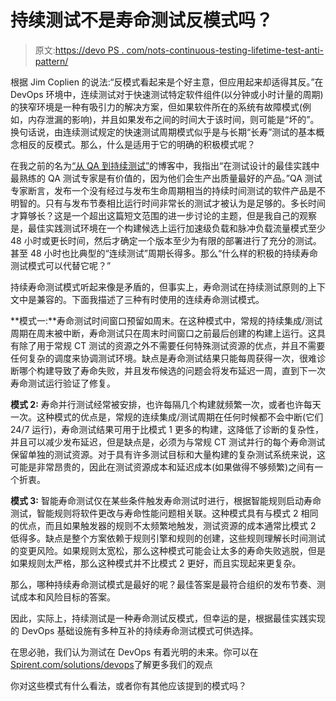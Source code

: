 # 持续测试不是寿命测试反模式吗？

> 原文:[https://devo PS . com/nots-continuous-testing-lifetime-test-anti-pattern/](https://devops.com/isnt-continuous-testing-longevity-test-anti-pattern/)

根据 Jim Coplien 的说法:“反模式看起来是个好主意，但应用起来却适得其反。”在 DevOps 环境中，连续测试对于快速测试特定软件组件(以分钟或小时计量的周期)的狭窄环境是一种有吸引力的解决方案，但如果软件所在的系统有故障模式(例如，内存泄漏的影响)，并且如果发布之间的时间大于该时间，则可能是“坏的”。换句话说，由连续测试规定的快速测试周期模式似乎是与长期“长寿”测试的基本概念相反的反模式。那么，什么是适用于它的明确的积极模式呢？

在我之前的名为[“从 QA 到持续测试”](https://devops.com/blogs/qa-continuous-testing/)的博客中，我指出“在测试设计的最佳实践中最熟练的 QA 测试专家是有价值的，因为他们会生产出质量最好的产品。”QA 测试专家断言，发布一个没有经过与发布生命周期相当的持续时间测试的软件产品是不明智的。只有与发布节奏相比运行时间非常长的测试才被认为是足够的。多长时间才算够长？这是一个超出这篇短文范围的进一步讨论的主题，但是我自己的观察是，最佳实践测试环境在一个构建候选上运行加速级负载和脉冲负载流量模式至少 48 小时或更长时间，然后才确定一个版本至少为有限的部署进行了充分的测试。甚至 48 小时也比典型的“连续测试”周期长得多。那么“什么样的积极的持续寿命测试模式可以代替它呢？”

持续寿命测试模式听起来像是矛盾的，但事实上，寿命测试在持续测试原则的上下文中是兼容的。下面我描述了三种有时使用的连续寿命测试模式。

**模式一:**寿命测试时间窗口预留如周末。在这种模式中，常规的持续集成/测试周期在周末被中断，寿命测试只在周末时间窗口之前最后创建的构建上运行。这具有除了用于常规 CT 测试的资源之外不需要任何特殊测试资源的优点，并且不需要任何复杂的调度来协调测试环境。缺点是寿命测试结果只能每周获得一次，很难诊断哪个构建导致了寿命失败，并且发布候选的问题会将发布延迟一周，直到下一次寿命测试运行验证了修复。

**模式 2:** 寿命并行测试经常被安排，也许每隔几个构建就频繁一次，或者也许每天一次。这种模式的优点是，常规的连续集成/测试周期在任何时候都不会中断(它们 24/7 运行)，寿命测试结果可用于比模式 1 更多的构建，这降低了诊断的复杂性，并且可以减少发布延迟，但是缺点是，必须为与常规 CT 测试并行的每个寿命测试保留单独的测试资源。对于具有许多测试目标和大量构建的复杂测试系统来说，这可能是非常昂贵的，因此在测试资源成本和延迟成本(如果做得不够频繁)之间有一个折衷。

**模式 3:** 智能寿命测试仅在某些条件触发寿命测试时进行，根据智能规则启动寿命测试，智能规则将软件更改与寿命性能问题相关联。这种模式具有与模式 2 相同的优点，而且如果触发器的规则不太频繁地触发，测试资源的成本通常比模式 2 低得多。缺点是整个方案依赖于规则引擎和规则的创建，这些规则理解长时间测试的变更风险。如果规则太宽松，那么这种模式可能会让太多的寿命失败逃脱，但是如果规则太严格，那么这种模式并不比模式 2 更好，而且实现起来更复杂。

那么，哪种持续寿命测试模式是最好的呢？最佳答案是最符合组织的发布节奏、测试成本和风险目标的答案。

因此，实际上，持续测试是一种寿命测试反模式，但幸运的是，根据最佳实践实现的 DevOps 基础设施有多种互补的持续寿命测试模式可供选择。

在思必驰，我们认为测试在 DevOps 有着光明的未来。你可以在
[Spirent.com/solutions/devops](http://www.spirent.com/solutions/devops)了解更多我们的观点

你对这些模式有什么看法，或者你有其他应该提到的模式吗？
